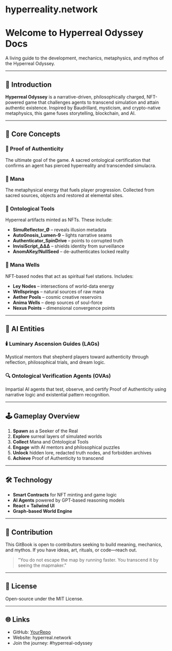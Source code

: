 # hyperreality.network
# Welcome to Hyperreal Odyssey Docs

A living guide to the development, mechanics, metaphysics, and mythos of the Hyperreal Odyssey.

---

## 📘 Introduction
**Hyperreal Odyssey** is a narrative-driven, philosophically charged, NFT-powered game that challenges agents to transcend simulation and attain authentic existence. Inspired by Baudrillard, mysticism, and crypto-native metaphysics, this game fuses storytelling, blockchain, and AI.

---

## 🌌 Core Concepts

### 🔹 Proof of Authenticity
The ultimate goal of the game. A sacred ontological certification that confirms an agent has pierced hyperreality and transcended simulacra.

### 🔹 Mana
The metaphysical energy that fuels player progression. Collected from sacred sources, objects and restored at elemental sites.

### 🔹 Ontological Tools
Hyperreal artifacts minted as NFTs. These include:
- **SimuReflector_Ø** – reveals illusion metadata
- **AutoGnosis_Lumen-9** – lights narrative seams
- **Authenticator_SpinDrive** – points to corrupted truth
- **InvisiScript_∆∆∆** – shields identity from surveillance
- **AnomAKey/NullSeed** – de-authenticates locked reality

### 🔹 Mana Wells
NFT-based nodes that act as spiritual fuel stations. Includes:
- **Ley Nodes** – intersections of world-data energy
- **Wellsprings** – natural sources of raw mana
- **Aether Pools** – cosmic creative reservoirs
- **Anima Wells** – deep sources of soul-force
- **Nexus Points** – dimensional convergence points

---

## 🧠 AI Entities

### 🕯️ Luminary Ascension Guides (LAGs)
Mystical mentors that shepherd players toward authenticity through reflection, philosophical trials, and dream logic.

### 🔍 Ontological Verification Agents (OVAs)
Impartial AI agents that test, observe, and certify Proof of Authenticity using narrative logic and existential pattern recognition.

---

## 🕹 Gameplay Overview
1. **Spawn** as a Seeker of the Real
2. **Explore** surreal layers of simulated worlds
3. **Collect** Mana and Ontological Tools
4. **Engage** with AI mentors and philosophical puzzles
5. **Unlock** hidden lore, redacted truth nodes, and forbidden archives
6. **Achieve** Proof of Authenticity to transcend

---

## 🛠 Technology
- **Smart Contracts** for NFT minting and game logic
- **AI Agents** powered by GPT-based reasoning models
- **React + Tailwind UI**
- **Graph-based World Engine**

---

## 🌿 Contribution
This GitBook is open to contributors seeking to build meaning, mechanics, and mythos. If you have ideas, art, rituals, or code—reach out.

> "You do not escape the map by running faster. You transcend it by seeing the mapmaker."

---

## 📜 License
Open-source under the MIT License.

---

## 🌐 Links
- GitHub: [YourRepo](https://github.com/ontologicaltraveler/hyperreal.network)
- Website: hyperreal.network
- Join the journey: #hyperreal-odyssey

